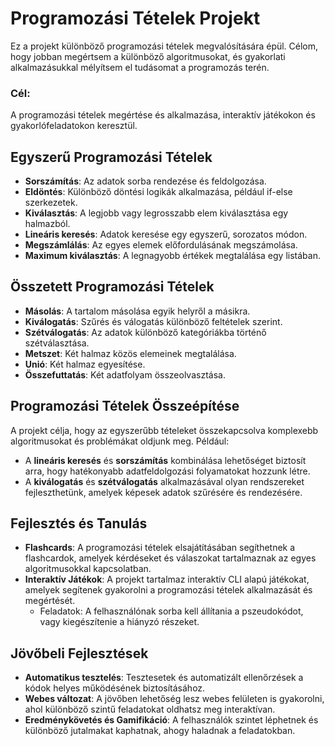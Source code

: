 # Programozási Tételek Projekt

Ez a projekt különböző programozási tételek megvalósítására épül. Célom, hogy jobban megértsem a különböző algoritmusokat, és gyakorlati alkalmazásukkal mélyítsem el tudásomat a programozás terén.

### Cél:
A programozási tételek megértése és alkalmazása, interaktív játékokon és gyakorlófeladatokon keresztül.

## Egyszerű Programozási Tételek
- **Sorszámítás**: Az adatok sorba rendezése és feldolgozása.
- **Eldöntés**: Különböző döntési logikák alkalmazása, például if-else szerkezetek.
- **Kiválasztás**: A legjobb vagy legrosszabb elem kiválasztása egy halmazból.
- **Lineáris keresés**: Adatok keresése egy egyszerű, sorozatos módon.
- **Megszámlálás**: Az egyes elemek előfordulásának megszámolása.
- **Maximum kiválasztás**: A legnagyobb értékek megtalálása egy listában.

## Összetett Programozási Tételek
- **Másolás**: A tartalom másolása egyik helyről a másikra.
- **Kiválogatás**: Szűrés és válogatás különböző feltételek szerint.
- **Szétválogatás**: Az adatok különböző kategóriákba történő szétválasztása.
- **Metszet**: Két halmaz közös elemeinek megtalálása.
- **Unió**: Két halmaz egyesítése.
- **Összefuttatás**: Két adatfolyam összeolvasztása.

## Programozási Tételek Összeépítése
A projekt célja, hogy az egyszerűbb tételeket összekapcsolva komplexebb algoritmusokat és problémákat oldjunk meg. Például:
- A **lineáris keresés** és **sorszámítás** kombinálása lehetőséget biztosít arra, hogy hatékonyabb adatfeldolgozási folyamatokat hozzunk létre.
- A **kiválogatás** és **szétválogatás** alkalmazásával olyan rendszereket fejleszthetünk, amelyek képesek adatok szűrésére és rendezésére.

## Fejlesztés és Tanulás
- **Flashcards**: A programozási tételek elsajátításában segíthetnek a flashcardok, amelyek kérdéseket és válaszokat tartalmaznak az egyes algoritmusokkal kapcsolatban.
- **Interaktív Játékok**: A projekt tartalmaz interaktív CLI alapú játékokat, amelyek segítenek gyakorolni a programozási tételek alkalmazását és megértését.
  - Feladatok: A felhasználónak sorba kell állítania a pszeudokódot, vagy kiegészítenie a hiányzó részeket.

## Jövőbeli Fejlesztések
- **Automatikus tesztelés**: Tesztesetek és automatizált ellenőrzések a kódok helyes működésének biztosításához.
- **Webes változat**: A jövőben lehetőség lesz webes felületen is gyakorolni, ahol különböző szintű feladatokat oldhatsz meg interaktívan.
- **Eredménykövetés és Gamifikáció**: A felhasználók szintet léphetnek és különböző jutalmakat kaphatnak, ahogy haladnak a feladatokban.
